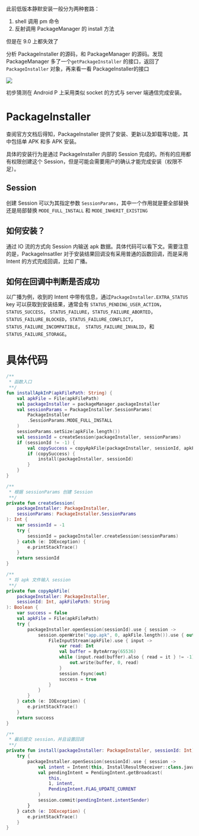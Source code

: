 此前低版本静默安装一般分为两种套路：

1. shell 调用 pm 命令
2. 反射调用 PackageManager 的 install 方法

但是在 9.0 上都失效了

分析 PackageInstaller 的源码，和 PackageManager 的源码。发现 PackageManager 多了一个`getPackageInstaller` 的接口，返回了 `PackageInstaller` 对象，再来看一看 PackageInstaller的接口

![](https://s2.ax1x.com/2019/07/19/ZvTSjU.jpg)

初步猜测在 Android P 上采用类似 socket 的方式与 server 端通信完成安装。

# PackageInstaller

查阅官方文档后得知，PackageInstaller 提供了安装、更新以及卸载等功能，其中包括单 APK 和多 APK 安装。

具体的安装行为是通过 PackageInstaller 内部的 Session 完成的。所有的应用都有权限创建这个 Session，但是可能会需要用户的确认才能完成安装（权限不足）。

## Session

创建 Session 可以为其指定参数 `SessionParams`，其中一个作用就是要全部替换还是局部替换 `MODE_FULL_INSTALL` 和 `MODE_INHERIT_EXISTING` 

## 如何安装？

通过 IO 流的方式向 Session 内输送 apk 数据。具体代码可以看下文。需要注意的是，PackageInsatller 对于安装结果回调没有采用普通的函数回调，而是采用 Intent 的方式完成回调，比如 广播。

## 如何在回调中判断是否成功

以广播为例，收到的 Intent 中带有信息，通过`PackageInstaller.EXTRA_STATUS` key 可以获取到安装结果，通常会有 `STATUS_PENDING_USER_ACTION`， `STATUS_SUCCESS`， `STATUS_FAILURE`，`STATUS_FAILURE_ABORTED`， `STATUS_FAILURE_BLOCKED`，`STATUS_FAILURE_CONFLICT`， `STATUS_FAILURE_INCOMPATIBLE`，` STATUS_FAILURE_INVALID`，和 `STATUS_FAILURE_STORAGE`。

# 具体代码

```kotlin
/**
 * 函数入口
 **/
fun installApkInP(apkFilePath: String) {
    val apkFile = File(apkFilePath)
    val packageInstaller = packageManager.packageInstaller
    val sessionParams = PackageInstaller.SessionParams(
        PackageInstaller
        .SessionParams.MODE_FULL_INSTALL
    )
    sessionParams.setSize(apkFile.length())
    val sessionId = createSession(packageInstaller, sessionParams)
    if (sessionId != -1) {
        val copySuccess = copyApkFile(packageInstaller, sessionId, apkFilePath)
        if (copySuccess) {
            install(packageInstaller, sessionId)
        }
    }
}

/**
 * 根据 sessionParams 创建 Session
 **/
private fun createSession(
    packageInstaller: PackageInstaller,
    sessionParams: PackageInstaller.SessionParams
): Int {
    var sessionId = -1
    try {
        sessionId = packageInstaller.createSession(sessionParams)
    } catch (e: IOException) {
        e.printStackTrace()
    }
    return sessionId
}

/**
 * 将 apk 文件输入 session
 **/
private fun copyApkFile(
	packageInstaller: PackageInstaller,
    sessionId: Int, apkFilePath: String
): Boolean {
    var success = false
    val apkFile = File(apkFilePath)
    try {
        packageInstaller.openSession(sessionId).use { session ->
			session.openWrite("app.apk", 0, apkFile.length()).use { out ->
				FileInputStream(apkFile).use { input ->
					var read: Int
					val buffer = ByteArray(65536)
					while (input.read(buffer).also { read = it } != -1) {
						out.write(buffer, 0, read)
					}
					session.fsync(out)
					success = true
				}
			}
		}
	} catch (e: IOException) {
		e.printStackTrace()
	}
	return success
}

/**
 * 最后提交 session，并且设置回调
 **/
private fun install(packageInstaller: PackageInstaller, sessionId: Int) {
	try {
		packageInstaller.openSession(sessionId).use { session ->
			val intent = Intent(this, InstallResultReceiver::class.java)
			val pendingIntent = PendingIntent.getBroadcast(
				this,
				1, intent,
				PendingIntent.FLAG_UPDATE_CURRENT
			)
			session.commit(pendingIntent.intentSender)
		}
	} catch (e: IOException) {
		e.printStackTrace()
	}
}
```

